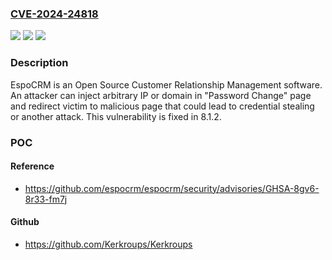 ### [CVE-2024-24818](https://cve.mitre.org/cgi-bin/cvename.cgi?name=CVE-2024-24818)
![](https://img.shields.io/static/v1?label=Product&message=espocrm&color=blue)
![](https://img.shields.io/static/v1?label=Version&message=%3D%20%3C%208.1.2%20&color=brighgreen)
![](https://img.shields.io/static/v1?label=Vulnerability&message=CWE-610%3A%20Externally%20Controlled%20Reference%20to%20a%20Resource%20in%20Another%20Sphere&color=brighgreen)

### Description

EspoCRM is an Open Source Customer Relationship Management software. An attacker can inject arbitrary IP or domain in "Password Change" page and redirect victim to malicious page that could lead to  credential stealing or another attack. This vulnerability is fixed in 8.1.2.

### POC

#### Reference
- https://github.com/espocrm/espocrm/security/advisories/GHSA-8gv6-8r33-fm7j

#### Github
- https://github.com/Kerkroups/Kerkroups

